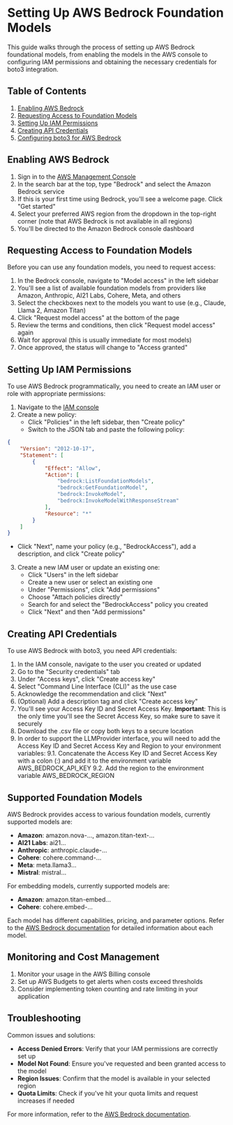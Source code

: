 # Setting Up AWS Bedrock Foundation Models

This guide walks through the process of setting up AWS Bedrock foundational models, from enabling the models in the AWS console to configuring IAM permissions and obtaining the necessary credentials for boto3 integration.

## Table of Contents

1. [Enabling AWS Bedrock](#enabling-aws-bedrock)
2. [Requesting Access to Foundation Models](#requesting-access-to-foundation-models)
3. [Setting Up IAM Permissions](#setting-up-iam-permissions)
4. [Creating API Credentials](#creating-api-credentials)
5. [Configuring boto3 for AWS Bedrock](#configuring-boto3-for-aws-bedrock)

## Enabling AWS Bedrock

1. Sign in to the [AWS Management Console](https://console.aws.amazon.com/)
2. In the search bar at the top, type "Bedrock" and select the Amazon Bedrock service
3. If this is your first time using Bedrock, you'll see a welcome page. Click "Get started"
4. Select your preferred AWS region from the dropdown in the top-right corner (note that AWS Bedrock is not available in all regions)
5. You'll be directed to the Amazon Bedrock console dashboard

## Requesting Access to Foundation Models

Before you can use any foundation models, you need to request access:

1. In the Bedrock console, navigate to "Model access" in the left sidebar
2. You'll see a list of available foundation models from providers like Amazon, Anthropic, AI21 Labs, Cohere, Meta, and others
3. Select the checkboxes next to the models you want to use (e.g., Claude, Llama 2, Amazon Titan)
4. Click "Request model access" at the bottom of the page
5. Review the terms and conditions, then click "Request model access" again
6. Wait for approval (this is usually immediate for most models)
7. Once approved, the status will change to "Access granted"

## Setting Up IAM Permissions

To use AWS Bedrock programmatically, you need to create an IAM user or role with appropriate permissions:

1. Navigate to the [IAM console](https://console.aws.amazon.com/iam/)
2. Create a new policy:
   - Click "Policies" in the left sidebar, then "Create policy"
   - Switch to the JSON tab and paste the following policy:

```json
{
    "Version": "2012-10-17",
    "Statement": [
        {
            "Effect": "Allow",
            "Action": [
                "bedrock:ListFoundationModels",
                "bedrock:GetFoundationModel",
                "bedrock:InvokeModel",
                "bedrock:InvokeModelWithResponseStream"
            ],
            "Resource": "*"
        }
    ]
}
```

   - Click "Next", name your policy (e.g., "BedrockAccess"), add a description, and click "Create policy"

3. Create a new IAM user or update an existing one:
   - Click "Users" in the left sidebar
   - Create a new user or select an existing one
   - Under "Permissions", click "Add permissions"
   - Choose "Attach policies directly"
   - Search for and select the "BedrockAccess" policy you created
   - Click "Next" and then "Add permissions"

## Creating API Credentials

To use AWS Bedrock with boto3, you need API credentials:

1. In the IAM console, navigate to the user you created or updated
2. Go to the "Security credentials" tab
3. Under "Access keys", click "Create access key"
4. Select "Command Line Interface (CLI)" as the use case
5. Acknowledge the recommendation and click "Next"
6. (Optional) Add a description tag and click "Create access key"
7. You'll see your Access Key ID and Secret Access Key. **Important**: This is the only time you'll see the Secret Access Key, so make sure to save it securely
8. Download the .csv file or copy both keys to a secure location
9. In order to support the LLMProvider interface, you will need to add the Access Key ID and Secret Access Key and Region to your environment variables:
    9.1. Concatenate the Access Key ID and Secret Access Key with a colon (:) and add it to the environment variable AWS_BEDROCK_API_KEY
    9.2. Add the region to the environment variable AWS_BEDROCK_REGION

## Supported Foundation Models

AWS Bedrock provides access to various foundation models, currently supported models are:

- **Amazon**: amazon.nova-..., amazon.titan-text-...
- **AI21 Labs**: ai21...
- **Anthropic**: anthropic.claude-...
- **Cohere**: cohere.command-...
- **Meta**: meta.llama3...
- **Mistral**: mistral...

For embedding models, currently supported models are:

- **Amazon**: amazon.titan-embed...
- **Cohere**: cohere.embed-...

Each model has different capabilities, pricing, and parameter options. Refer to the [AWS Bedrock documentation](https://docs.aws.amazon.com/bedrock/) for detailed information about each model.

## Monitoring and Cost Management

1. Monitor your usage in the AWS Billing console
2. Set up AWS Budgets to get alerts when costs exceed thresholds
3. Consider implementing token counting and rate limiting in your application

## Troubleshooting

Common issues and solutions:

- **Access Denied Errors**: Verify that your IAM permissions are correctly set up
- **Model Not Found**: Ensure you've requested and been granted access to the model
- **Region Issues**: Confirm that the model is available in your selected region
- **Quota Limits**: Check if you've hit your quota limits and request increases if needed

For more information, refer to the [AWS Bedrock documentation](https://docs.aws.amazon.com/bedrock/).
